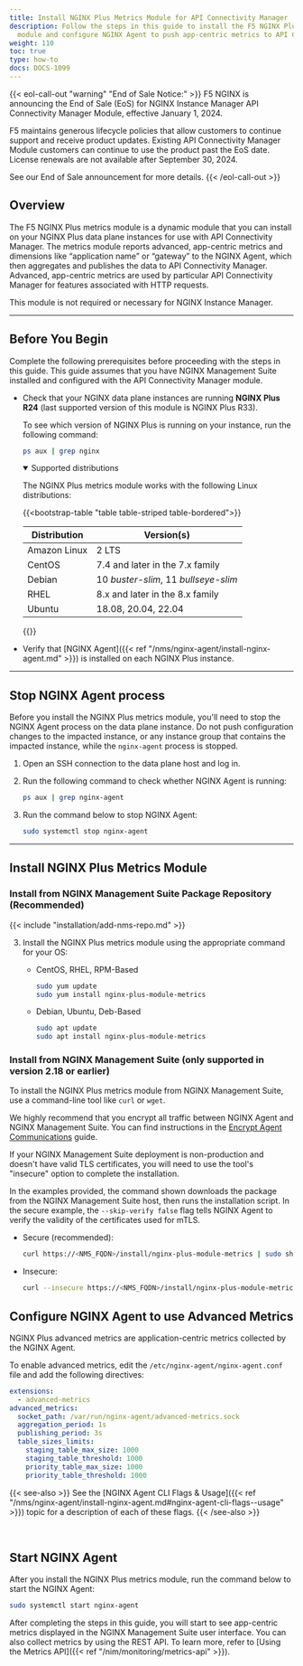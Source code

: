 ```yaml
---
title: Install NGINX Plus Metrics Module for API Connectivity Manager
description: Follow the steps in this guide to install the F5 NGINX Plus dynamic metrics
  module and configure NGINX Agent to push app-centric metrics to API Connectivity Manager.
weight: 110
toc: true
type: how-to
docs: DOCS-1099
---
```


{{< eol-call-out "warning" "End of Sale Notice:" >}} F5 NGINX is announcing the End of Sale (EoS) for NGINX Instance Manager API Connectivity Manager Module, effective January 1, 2024.

F5 maintains generous lifecycle policies that allow customers to continue support and receive product updates. Existing API Connectivity Manager Module customers can continue to use the product past the EoS date. License renewals are not available after September 30, 2024.

See our End of Sale announcement for more details. {{< /eol-call-out >}}

## Overview

The F5 NGINX Plus metrics module is a dynamic module that you can install on your NGINX Plus data plane instances for use with API Connectivity Manager. The metrics module reports advanced, app-centric metrics and dimensions like “application name” or “gateway” to the NGINX Agent, which then aggregates and publishes the data to API Connectivity Manager. Advanced, app-centric metrics are used by particular API Connectivity Manager for features associated with HTTP requests.

This module is not required or necessary for NGINX Instance Manager.

---

## Before You Begin

Complete the following prerequisites before proceeding with the steps in this guide. This guide assumes that you have NGINX Management Suite installed and configured with the API Connectivity Manager module.

- Check that your NGINX data plane instances are running **NGINX Plus R24** (last supported version of this module is NGINX Plus R33).

  To see which version of NGINX Plus is running on your instance, run the following command:

    ```bash
    ps aux | grep nginx
    ```

    <details open>
    <summary><i class="fa-solid fa-circle-info"></i> Supported distributions</summary>

    The NGINX Plus metrics module works with the following Linux distributions:

    {{<bootstrap-table "table table-striped table-bordered">}}

    | Distribution | Version(s)                           |
    | ------------ | ------------------------------------ |
    | Amazon Linux | 2 LTS                                |
    | CentOS       | 7.4 and later in the 7.x family      |
    | Debian       | 10 _buster-slim_, 11 _bullseye-slim_ |
    | RHEL         | 8.x and later in the 8.x family      |
    | Ubuntu       | 18.08, 20.04, 22.04                  |

    {{</bootstrap-table>}}

    </details>

- Verify that [NGINX Agent]({{< ref "/nms/nginx-agent/install-nginx-agent.md" >}}) is installed on each NGINX Plus instance.

---

## Stop NGINX Agent process

Before you install the NGINX Plus metrics module, you'll need to stop the NGINX Agent process on the data plane instance.
Do not push configuration changes to the impacted instance, or any instance group that contains the impacted instance, while the `nginx-agent` process is stopped.

1. Open an SSH connection to the data plane host and log in.
1. Run the following command to check whether NGINX Agent is running:

    ```bash
    ps aux | grep nginx-agent
    ```

1. Run the command below to stop NGINX Agent:

    ```bash
    sudo systemctl stop nginx-agent
    ```

---

## Install NGINX Plus Metrics Module

### Install from NGINX Management Suite Package Repository (Recommended)

{{< include "installation/add-nms-repo.md" >}}

3. Install the NGINX Plus metrics module using the appropriate command for your OS:

    - CentOS, RHEL, RPM-Based

        ```bash
        sudo yum update
        sudo yum install nginx-plus-module-metrics
        ```

    - Debian, Ubuntu, Deb-Based

        ```bash
        sudo apt update
        sudo apt install nginx-plus-module-metrics
        ```

### Install from NGINX Management Suite (only supported in version 2.18 or earlier)

To install the NGINX Plus metrics module from NGINX Management Suite, use a command-line tool like `curl` or `wget`.

We highly recommend that you encrypt all traffic between NGINX Agent and NGINX Management Suite. You can find instructions in the [Encrypt Agent Communications](https://docs.nginx.com/nginx-agent/configuration/encrypt-communication/) guide.

If your NGINX Management Suite deployment is non-production and doesn't have valid TLS certificates, you will need to use the tool's "insecure" option to complete the installation.

In the examples provided, the command shown downloads the package from the NGINX Management Suite host, then runs the installation script.
In the secure example, the `--skip-verify false` flag tells NGINX Agent to verify the validity of the certificates used for mTLS.

- Secure (recommended):

    ```bash
    curl https://<NMS_FQDN>/install/nginx-plus-module-metrics | sudo sh -s -- --skip-verify false
    ```

- Insecure:

    ```bash
    curl --insecure https://<NMS_FQDN>/install/nginx-plus-module-metrics | sudo sh
    ```

## Configure NGINX Agent to use Advanced Metrics

NGINX Plus advanced metrics are application-centric metrics collected by the NGINX Agent.

To enable advanced metrics, edit the `/etc/nginx-agent/nginx-agent.conf` file and add the following directives:

```yaml
extensions:
  - advanced-metrics
advanced_metrics:
  socket_path: /var/run/nginx-agent/advanced-metrics.sock
  aggregation_period: 1s
  publishing_period: 3s
  table_sizes_limits:
    staging_table_max_size: 1000
    staging_table_threshold: 1000
    priority_table_max_size: 1000
    priority_table_threshold: 1000
```

{{< see-also >}} See the [NGINX Agent CLI Flags & Usage]({{< ref "/nms/nginx-agent/install-nginx-agent.md#nginx-agent-cli-flags--usage" >}}) topic for a description of each of these flags. {{< /see-also >}}

<br>

## Start NGINX Agent

After you install the NGINX Plus metrics module, run the command below to start the NGINX Agent:

```bash
sudo systemctl start nginx-agent
```

After completing the steps in this guide, you will start to see app-centric metrics displayed in the NGINX Management Suite user interface. You can also collect metrics by using the REST API. To learn more, refer to [Using the Metrics API]({{< ref "/nim/monitoring/metrics-api" >}}).
